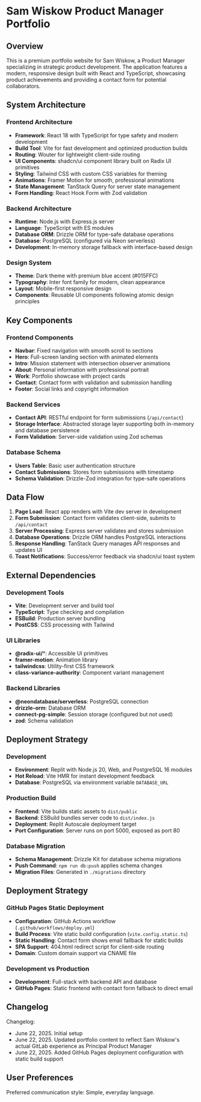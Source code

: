 # Sam Wiskow Product Manager Portfolio

## Overview

This is a premium portfolio website for Sam Wiskow, a Product Manager specializing in strategic product development. The application features a modern, responsive design built with React and TypeScript, showcasing product achievements and providing a contact form for potential collaborators.

## System Architecture

### Frontend Architecture
- **Framework**: React 18 with TypeScript for type safety and modern development
- **Build Tool**: Vite for fast development and optimized production builds
- **Routing**: Wouter for lightweight client-side routing
- **UI Components**: shadcn/ui component library built on Radix UI primitives
- **Styling**: Tailwind CSS with custom CSS variables for theming
- **Animations**: Framer Motion for smooth, professional animations
- **State Management**: TanStack Query for server state management
- **Form Handling**: React Hook Form with Zod validation

### Backend Architecture
- **Runtime**: Node.js with Express.js server
- **Language**: TypeScript with ES modules
- **Database ORM**: Drizzle ORM for type-safe database operations
- **Database**: PostgreSQL (configured via Neon serverless)
- **Development**: In-memory storage fallback with interface-based design

### Design System
- **Theme**: Dark theme with premium blue accent (#015FFC)
- **Typography**: Inter font family for modern, clean appearance
- **Layout**: Mobile-first responsive design
- **Components**: Reusable UI components following atomic design principles

## Key Components

### Frontend Components
- **Navbar**: Fixed navigation with smooth scroll to sections
- **Hero**: Full-screen landing section with animated elements
- **Intro**: Mission statement with intersection observer animations
- **About**: Personal information with professional portrait
- **Work**: Portfolio showcase with project cards
- **Contact**: Contact form with validation and submission handling
- **Footer**: Social links and copyright information

### Backend Services
- **Contact API**: RESTful endpoint for form submissions (`/api/contact`)
- **Storage Interface**: Abstracted storage layer supporting both in-memory and database persistence
- **Form Validation**: Server-side validation using Zod schemas

### Database Schema
- **Users Table**: Basic user authentication structure
- **Contact Submissions**: Stores form submissions with timestamp
- **Schema Validation**: Drizzle-Zod integration for type-safe operations

## Data Flow

1. **Page Load**: React app renders with Vite dev server in development
2. **Form Submission**: Contact form validates client-side, submits to `/api/contact`
3. **Server Processing**: Express server validates and stores submission
4. **Database Operations**: Drizzle ORM handles PostgreSQL interactions
5. **Response Handling**: TanStack Query manages API responses and updates UI
6. **Toast Notifications**: Success/error feedback via shadcn/ui toast system

## External Dependencies

### Development Tools
- **Vite**: Development server and build tool
- **TypeScript**: Type checking and compilation
- **ESBuild**: Production server bundling
- **PostCSS**: CSS processing with Tailwind

### UI Libraries
- **@radix-ui/***: Accessible UI primitives
- **framer-motion**: Animation library
- **tailwindcss**: Utility-first CSS framework
- **class-variance-authority**: Component variant management

### Backend Libraries
- **@neondatabase/serverless**: PostgreSQL connection
- **drizzle-orm**: Database ORM
- **connect-pg-simple**: Session storage (configured but not used)
- **zod**: Schema validation

## Deployment Strategy

### Development
- **Environment**: Replit with Node.js 20, Web, and PostgreSQL 16 modules
- **Hot Reload**: Vite HMR for instant development feedback
- **Database**: PostgreSQL via environment variable `DATABASE_URL`

### Production Build
- **Frontend**: Vite builds static assets to `dist/public`
- **Backend**: ESBuild bundles server code to `dist/index.js`
- **Deployment**: Replit Autoscale deployment target
- **Port Configuration**: Server runs on port 5000, exposed as port 80

### Database Migration
- **Schema Management**: Drizzle Kit for database schema migrations
- **Push Command**: `npm run db:push` applies schema changes
- **Migration Files**: Generated in `./migrations` directory

## Deployment Strategy

### GitHub Pages Static Deployment
- **Configuration**: GitHub Actions workflow (`.github/workflows/deploy.yml`)
- **Build Process**: Vite static build configuration (`vite.config.static.ts`)
- **Static Handling**: Contact form shows email fallback for static builds
- **SPA Support**: 404.html redirect script for client-side routing
- **Domain**: Custom domain support via CNAME file

### Development vs Production
- **Development**: Full-stack with backend API and database
- **GitHub Pages**: Static frontend with contact form fallback to direct email

## Changelog

Changelog:
- June 22, 2025. Initial setup
- June 22, 2025. Updated portfolio content to reflect Sam Wiskow's actual GitLab experience as Principal Product Manager
- June 22, 2025. Added GitHub Pages deployment configuration with static build support

## User Preferences

Preferred communication style: Simple, everyday language.